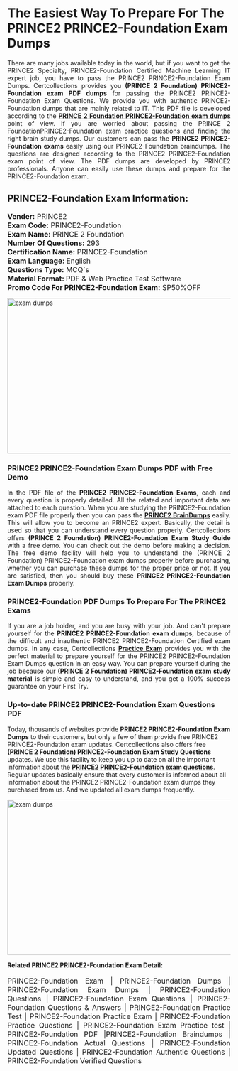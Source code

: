 <h1>The Easiest Way To Prepare For The PRINCE2 PRINCE2-Foundation Exam Dumps</h1> <p style="text-align:justify">There are many jobs available today in the world, but if you want to get the PRINCE2 Specialty, PRINCE2-Foundation Certified Machine Learning IT expert job, you have to pass the PRINCE2 PRINCE2-Foundation Exam Dumps. Certcollections provides you <strong>(PRINCE 2 Foundation) PRINCE2-Foundation exam PDF dumps</strong> for passing the PRINCE2 PRINCE2-Foundation Exam Questions. We provide you with authentic PRINCE2-Foundation dumps that are mainly related to IT. This PDF file is developed according to the <a href="https://www.certsofficial.com/prince2/prince2-foundation-questions"><strong>PRINCE 2 Foundation PRINCE2-Foundation exam dumps</strong></a> point of view. If you are worried about passing the PRINCE 2 FoundationPRINCE2-Foundation exam practice questions and finding the right brain study dumps. Our customers can pass the <strong>PRINCE2 PRINCE2-Foundation exams </strong>easily using our PRINCE2-Foundation braindumps. The questions are designed according to the PRINCE2 PRINCE2-Foundation exam point of view. The PDF dumps are developed by PRINCE2 professionals. Anyone can easily use these dumps and prepare for the PRINCE2-Foundation exam.</p> <h2><strong>PRINCE2-Foundation Exam Information:</strong></h2> <p><span style="font-size:16px"><strong>Vender:</strong> PRINCE2<br /> <strong>Exam Code:</strong> PRINCE2-Foundation<br /> <strong>Exam Name:</strong> PRINCE 2 Foundation<br /> <strong>Number Of Questions:</strong> 293<br /> <strong>Certification Name:</strong> PRINCE2-Foundation<br /> <strong>Exam Language: </strong>English<br /> <strong>Questions Type:</strong> MCQ`s<br /> <strong>Material Format: </strong>PDF & Web Practice Test Software<br /> <strong>Promo Code For PRINCE2-Foundation Exam:</strong> SP50%OFF</span></p> <p><a href="https://www.certsofficial.com/prince2/prince2-foundation-questions" rel="no-follow"><img alt="exam dumps" src="https://www.certcollections.com/uploads/content/certsofficial.jpg" style="height:350px; width:750px" /></a></p> <h3><strong>PRINCE2 PRINCE2-Foundation Exam Dumps PDF with Free Demo</strong></h3> <p style="text-align:justify">In the PDF file of the <strong>PRINCE2 PRINCE2-Foundation Exams</strong>, each and every question is properly detailed. All the related and important data are attached to each question. When you are studying the PRINCE2-Foundation exam PDF file properly then you can pass the <a href="https://www.certsofficial.com/prince2-dumps"><strong>PRINCE2 BrainDumps</strong></a> easily. This will allow you to become an PRINCE2 expert. Basically, the detail is used so that you can understand every question properly. Certcollections offers <strong>(PRINCE 2 Foundation) PRINCE2-Foundation Exam Study Guide</strong> with a free demo. You can check out the demo before making a decision. The free demo facility will help you to understand the (PRINCE 2 Foundation) PRINCE2-Foundation exam dumps properly before purchasing, whether you can purchase these dumps for the proper price or not. If you are satisfied, then you should buy these <strong>PRINCE2 PRINCE2-Foundation Exam Dumps</strong> properly.</p> <h3><strong>PRINCE2-Foundation PDF Dumps To Prepare For The PRINCE2 Exams</strong></h3> <p style="text-align:justify">If you are a job holder, and you are busy with your job. And can't prepare yourself for the <strong>PRINCE2 PRINCE2-Foundation exam dumps</strong>, because of the difficult and inauthentic PRINCE2 PRINCE2-Foundation Certified exam dumps. In any case, Certcollections <strong><a href="https://www.certsofficial.com/">Practice Exam</a></strong> provides you with the perfect material to prepare yourself for the PRINCE2 PRINCE2-Foundation Exam Dumps question in an easy way. You can prepare yourself during the job because our <strong>(PRINCE 2 Foundation) PRINCE2-Foundation exam study material</strong> is simple and easy to understand, and you get a 100% success guarantee on your First Try.</p> <h3><strong>Up-to-date PRINCE2 PRINCE2-Foundation Exam Questions PDF</strong></h3> <p>Today, thousands of websites provide <strong>PRINCE2 PRINCE2-Foundation Exam Dumps</strong> to their customers, but only a few of them provide free PRINCE2 PRINCE2-Foundation exam updates. Certcollections also offers free <strong>(PRINCE 2 Foundation) PRINCE2-Foundation Exam Study Questions</strong> updates. We use this facility to keep you up to date on all the important information about the <a href="https://www.certsofficial.com/prince2/prince2-foundation-questions"><strong>PRINCE2 PRINCE2-Foundation exam questions</strong></a>. Regular updates basically ensure that every customer is informed about all information about the PRINCE2 PRINCE2-Foundation exam dumps they purchased from us. And we updated all exam dumps frequently.</p> <p><a href="https://www.certsofficial.com/prince2/prince2-foundation-questions"><img alt="exam dumps " src="https://www.certcollections.com/uploads/content/certsofficial2.jpg" style="height:350px; width:750px" /></a></p> <p style="text-align:justify"><span style="font-size:14px"><strong>Related PRINCE2 PRINCE2-Foundation Exam Detail:</strong></span><br /> <br /> <span style="font-size:16px">PRINCE2-Foundation Exam | PRINCE2-Foundation Dumps | PRINCE2-Foundation Exam Dumps | PRINCE2-Foundation Questions | PRINCE2-Foundation Exam Questions | PRINCE2-Foundation Questions & Answers | PRINCE2-Foundation Practice Test | PRINCE2-Foundation Practice Exam | PRINCE2-Foundation Practice Questions | PRINCE2-Foundation Exam Practice test | PRINCE2-Foundation PDF |PRINCE2-Foundation Braindumps | PRINCE2-Foundation Actual Questions | PRINCE2-Foundation Updated Questions | PRINCE2-Foundation Authentic Questions | PRINCE2-Foundation Verified Questions</span></p>
